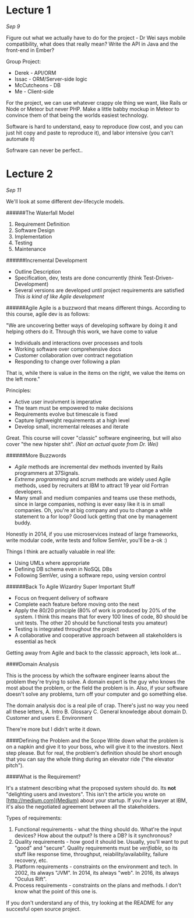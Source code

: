 Lecture 1
=========

*Sep 9*

Figure out what we actually have to do for the project - Dr Wei says mobile compatibility, what does that really mean? Write the API in Java and the front-end in Ember?

Group Project: 	
- Derek - API/ORM
- Issac - ORM/Server-side logic
- McCutcheons - DB
- Me - Client-side

For the project, we can use whatever crappy ole thing we want, like Rails or Node or Meteor but never PHP. Make a little babby mockup in Meteor to convince them of that being the worlds easiest technology.

Software is hard to understand, easy to reproduce (low cost, and you can just hit copy and paste to reproduce it), and labor intensive (you can't automate it)

Sofrware can never be perfect..

Lecture 2
=========

*Sep 11*

We'll look at some different dev-lifecycle models.

######The Waterfall Model
1. Requirement Definition
2. Software Design
3. Implementation
4. Testing
5. Maintenance

######Incremental Development
- Outline Description
- Specification, dev, tests are done concurrently (think Test-Driven-Development)
- Several versions are developed until project requirements are satisfied
*This is kind of like Agile development*

######Agile
Agile is a buzzword that means different things. According to this course, agile dev is as follows:

"We are uncovering better ways of developing software by doing it and helping others do it. Through this work, we have come to value
- Individuals and interactions over processes and tools
- Working software over comprehensive docs
- Customer collaboration over contract negotiation
- Responding to change over following a plan

That is, while there is value in the items on the right, we value the items on the left more."

Principles:

- Active user involvment is imperative
- The team must be empowered to make decisions
- Requirements evolve but timescale is fixed
- Capture ligthweight requirements at a high level
- Develop small, incremental releases and iterate

Great. This course will cover "classic" software engineering, but will also cover "the new hipster shit". *(Not an actual quote from Dr. Wei)*

######More Buzzwords
- *Agile* methods are incremental dev methods invented by Rails programmers at 37Signals.
- *Extreme programming* and *scrum* methods are widely used Agile methods, used by recruiters at IBM to attract 19 year old Fortran developers.
- Many small and medium companies and teams use these methods, since in large companies, nothing is ever easy like it is in small companies. Oh, you're at big company and you to change a while statement to a for loop? Good luck getting that one by management buddy.

Honestly in 2014,  if you use microservices instead of large frameworks, write modular code, write tests and follow SemVer, you'll be a-ok :)

Things I think are actually valuable in real life:
- Using UMLs where appropriate
- Defining DB schema even in NoSQL DBs
- Following SemVer, using a software repo, using version control

######Back To Agile Wizardry
Super Important Stuff
- Focus on frequent delivery of software
- Complete each feature before moving onto the next
- Apply the 80/20 principle (80% of work is produced by 20% of the system. I think this means that for every 100 lines of code, 80 should be unit tests. The other 20 should be functional tests you amateur)
- Testing is integrated throughout the project
- A collaborative and cooperative approach between all stakeholders is essential as heck

Getting away from Agile and back to the classsic approach, lets look at...

####Domain Analysis

This is the process by which the software engineer learns about the problem they're trying to solve. A domain expert is the guy who knows the most about the problem, or the field the problem is in. Also, if your software doesn't solve any problems, turn off your computer and go something else.

The domain analysis doc is a real pile of crap. There's just no way you need all these letters,
A. Intro
B. Glossary
C. General knowledge about domain
D. Customer and users
E. Environment

There're more but I didn't write it down.

####Defining the Problem and the Scope
Write down what the problem is on a napkin and give it to your boss, who will give it to the investors. Next step please.
But for real, the problem's definition should be short enough that you can say the whole thing during an elevator ride ("the elevator pitch").

####What is the Requirement?

It's a statment describing what the proposed system should do. Its **not** "delighting users and investors". This isn't the article you wrote on [http://medium.com](Medium) about your startup. If you're a lawyer at IBM, it's also the negotiated agreement between all the stakeholders.

Types of requirements:

1. Functional requirements - what the thing should do. What're the input devices? How about the output? Is there a DB? Is it synchronous? 
2. Quality requirements - how good it should be. Usually, you'll want to put "good" and "secure". Quality requirements must be *verifiable*, so its stuff like response time, throughput, reiability/availability, failure recovery, etc.
3. Platform requirements - constraints on the environment and tech. In 2002, its always "JVM". In 2014, its always "web". In 2016, its always "Oculus Rift". 
4. Process requirements - constraints on the plans and methods. I don't know what the point of this one is.

If you don't understand any of this, try looking at the README for any succesful open source project.


